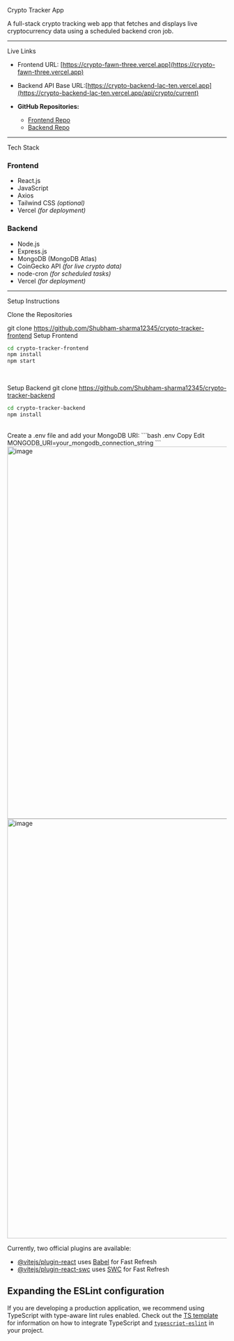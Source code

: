  Crypto Tracker App

A full-stack crypto tracking web app that fetches and displays live cryptocurrency data using a scheduled backend cron job.

---

Live Links

- Frontend URL: [https://crypto-fawn-three.vercel.app](https://crypto-fawn-three.vercel.app)  
- Backend API Base URL:[https://crypto-backend-lac-ten.vercel.app](https://crypto-backend-lac-ten.vercel.app/api/crypto/current)  
 
- **GitHub Repositories:**  
  - [Frontend Repo](https://github.com/Shubham-sharma12345/crypto)  
  - [Backend Repo](https://github.com/Shubham-sharma12345/crypto-backend)  

---

 Tech Stack

### Frontend
- React.js
- JavaScript
- Axios
- Tailwind CSS *(optional)*
- Vercel *(for deployment)*

### Backend
- Node.js
- Express.js
- MongoDB (MongoDB Atlas)
- CoinGecko API *(for live crypto data)*
- node-cron *(for scheduled tasks)*
- Vercel *(for deployment)*

---

 Setup Instructions

 Clone the Repositories

git clone https://github.com/Shubham-sharma12345/crypto-tracker-frontend
Setup Frontend
```bash
cd crypto-tracker-frontend
npm install
npm start
```
<br>

Setup Backend
git clone https://github.com/Shubham-sharma12345/crypto-tracker-backend
```bash
cd crypto-tracker-backend
npm install
```
<br>
Create a .env file and add your MongoDB URI:
```bash
.env
Copy
Edit
MONGODB_URI=your_mongodb_connection_string
```
<img width="1893" height="853" alt="image" src="https://github.com/user-attachments/assets/ad24cb45-3d60-46b5-af41-f43e1afd579b" />

<img width="1915" height="962" alt="image" src="https://github.com/user-attachments/assets/b93bdf3b-0ba4-4c6d-8df4-7c252c233988" />

 



Currently, two official plugins are available:

- [@vitejs/plugin-react](https://github.com/vitejs/vite-plugin-react/blob/main/packages/plugin-react) uses [Babel](https://babeljs.io/) for Fast Refresh
- [@vitejs/plugin-react-swc](https://github.com/vitejs/vite-plugin-react/blob/main/packages/plugin-react-swc) uses [SWC](https://swc.rs/) for Fast Refresh

## Expanding the ESLint configuration

If you are developing a production application, we recommend using TypeScript with type-aware lint rules enabled. Check out the [TS template](https://github.com/vitejs/vite/tree/main/packages/create-vite/template-react-ts) for information on how to integrate TypeScript and [`typescript-eslint`](https://typescript-eslint.io) in your project.
